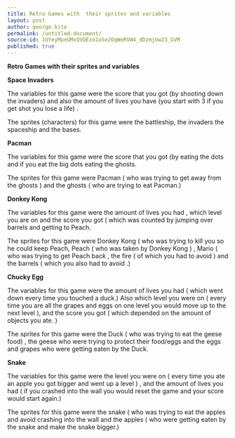 ```yaml
---
title: Retro Games with  their sprites and variables
layout: post
author: george.kite
permalink: /untitled-document/
source-id: 1UYeyMpeUMxQVQEzo1oSe2OqWeRVW4_dDzmjUw23_GVM
published: true
---
```

**Retro Games with  their sprites and variables**

**Space Invaders**

The variables for this game were the score that  you got (by shooting down the invaders) and also the amount of lives you have (you start with 3 if you get shot you lose a life) .

The sprites (characters) for this game were the battleship, the invaders the spaceship and the bases. 

**Pacman**

The variables for this game were the score that you got (by eating the dots and if you eat the big dots eating the ghosts.

The sprites for this game were Pacman ( who was trying to get away from the ghosts ) and the ghosts ( who are trying to eat Pacman.)

**Donkey Kong**

The variables for this game were the amount of lives you had , which level you are on and the score you got ( which was counted by jumping over barrels and getting to Peach.

The sprites for this game were Donkey Kong ( who was trying to kill you so he could keep Peach, Peach ( who was taken by Donkey Kong ) , Mario ( who was trying to get Peach back , the fire ( of which you had to avoid ) and the barrels ( which you also had to avoid .)

**Chucky Egg**

The variables for this game were the amount of lives you had ( which went down every time you touched a duck.) Also which level you were on ( every time you are all the grapes and eggs on one level you would move up to the next level ), and the score you got ( which depended on the amount of objects you ate. )

The sprites for this game were the Duck ( who was trying to eat the geese food) , the geese who were trying to protect their food/eggs and the eggs and grapes who were getting eaten by the  Duck.

**Snake**

The variables for this game were the level you were on ( every time you ate an apple you got bigger and went up a level ) , and the amount of lives you had ( if you crashed into the wall you would reset the game and your score would start again.)

The sprites for this game were the snake ( who was trying to eat the apples and avoid crashing into the wall and  the apples ( who were getting eaten by the snake and make the snake bigger.)

